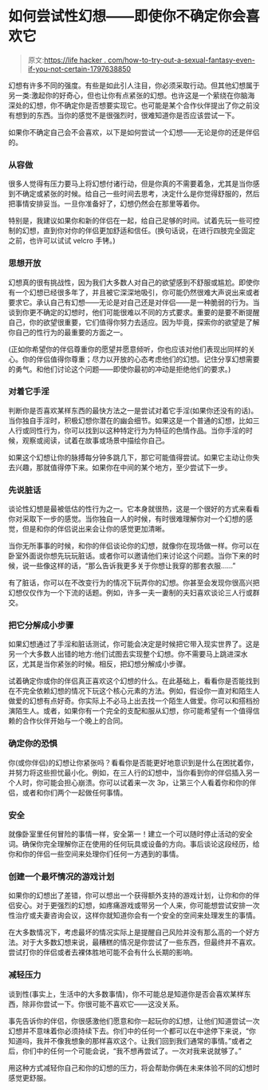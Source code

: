 # 如何尝试性幻想——即使你不确定你会喜欢它

> 原文:[https://life hacker . com/how-to-try-out-a-sexual-fantasy-even-if-you-not-certain-1797638850](https://lifehacker.com/how-to-try-out-a-sexual-fantasy-even-if-youre-not-sure-1797638850)

幻想有许多不同的强度。有些是如此引人注目，你必须采取行动。但其他幻想属于另一类:激起你的好奇心，但也让你有点紧张的幻想。也许这是一个萦绕在你脑海深处的幻想，你不确定你是否想要实现它。也可能是某个合作伙伴提出了你之前没有想到的东西。当你的感觉不是很强烈时，很难知道你是否应该尝试一下。

如果你不确定自己会不会喜欢，以下是如何尝试一个幻想——无论是你的还是伴侣的。

### 从容做

很多人觉得有压力要马上将幻想付诸行动，但是你真的不需要着急，尤其是当你感到不确定或紧张的时候。给自己一些时间去思考，决定什么是你觉得舒服的，然后把事情安排妥当。一旦你准备好了，幻想仍然会在那里等着你。

特别是，我建议如果你和新的伴侣在一起，给自己足够的时间。试着先玩一些可控制的幻想，直到你对你的伴侣更加舒适和信任。(换句话说，在进行四肢完全固定之前，也许可以试试 velcro 手铐。)

### 思想开放

幻想真的很有挑战性，因为我们大多数人对自己的欲望感到不舒服或尴尬。即使你有一个幻想已经很多年了，并且被它深深地吸引，你可能仍然很难大声说出来或者要求它。承认自己有幻想——无论是对自己还是对伴侣——是一种脆弱的行为。当谈到你更不确定的幻想时，他们可能很难以不同的方式要求。重要的是要不断提醒自己，你的欲望很重要，它们值得你努力去适应。因为毕竟，探索你的欲望是了解你自己的性行为的最重要的方面之一。

(正如你希望你的伴侣尊重你的愿望并愿意倾听，你也应该对他们表现出同样的关心。你的伴侣值得你尊重；尽力以开放的心态考虑他们的幻想。记住分享幻想需要的勇气。和他们讨论这个问题——即使你最初的冲动是拒绝他们的要求。)

### 对着它手淫

判断你是否喜欢某样东西的最快方法之一是尝试对着它手淫(如果你还没有的话)。当你独自手淫时，积极幻想你潜在的幽会细节。如果这是一个普通的幻想，比如三人行或同性行为，你可以找到以这种特定行为为特征的色情作品。当你手淫的时候，观察或阅读，试着在故事或场景中描绘你自己。

如果这个幻想让你的脉搏每分钟多跳几下，那它可能值得尝试。如果它主动让你失去兴趣，那就值得停下来。如果你在中间的某个地方，至少尝试下一步。

### 先说脏话

谈论性幻想是最被低估的性行为之一。它本身就很热，这是一个很好的方式来看看你对采取下一步的感觉。当你独自一人的时候，有时很难理解你对一个幻想的感觉，但是和你的伴侣说出来会让你的感觉更加清晰。

当你无所事事的时候，和你的伴侣谈论你的幻想，就像你在现场做一样。你可以在卧室外面说你想先玩玩脏话。或者你可以邀请他们来讨论这个问题。当你下来的时候，说一些像这样的话，“那么告诉我更多关于你想让我穿的那套衣服……”

有了脏话，你可以在不改变行为的情况下玩弄你的幻想。你甚至会发现你很高兴把幻想仅仅作为一个下流的话题。例如，许多一夫一妻制的夫妇喜欢谈论三人行或群交。

### 把它分解成小步骤

如果幻想通过了手淫和脏话测试，你可能会决定是时候把它带入现实世界了。这是另一个大多数人出错的地方:他们试图去实现整个幻想。你不需要马上跳进深水区，尤其是当你紧张的时候。相反，把幻想分解成小步骤。

试着确定你或你的伴侣真正喜欢这个幻想的什么。在此基础上，看看你是否能找到在不完全依赖幻想的情况下玩这个核心元素的方法。例如，假设你一直对和陌生人做爱的幻想有点好奇。你实际上不必马上出去找一个陌生人做爱。你可以和搭档扮演陌生人。或者，如果你有一个完全的支配和服从幻想，你可能希望有一个值得信赖的合作伙伴开始与一个晚上的合同。

### 确定你的恐惧

你(或你伴侣)的幻想让你紧张吗？看看你是否能更好地意识到是什么在困扰着你，并努力将这些担忧最小化。例如，在三人行的幻想中，当你看到你的伴侣插入另一个人时，你可能会担心崩溃。你可以试着来一次 3p，让第三个人看着你和你的伴侣，或者和你们两个一起做任何事情。

### 安全

就像卧室里任何冒险的事情一样，安全第一！建立一个可以随时停止活动的安全词。确保你完全理解你正在使用的任何玩具或设备的方向。事后谈论这段经历，给你和你的伴侣一些空间来处理你们任何一方遇到的事情。

### 创建一个最坏情况的游戏计划

如果你的幻想出了差错，你可以想出一个获得额外支持的游戏计划，让你和你的伴侣安心。对于更强烈的幻想，如疼痛游戏或带另一个人来，你可能想尝试安排一次性治疗或夫妻咨询会议，这样你就知道你会有一个安全的空间来处理发生的事情。

在大多数情况下，考虑最坏的情况实际上是提醒自己风险并没有那么高的一个好方法。对于大多数幻想来说，最糟糕的情况是你尝试了一些东西，但最终并不喜欢。尝试打你的伴侣或者去裸体胜地可能不会有什么长期的影响。

### 减轻压力

谈到性(事实上，生活中的大多数事情)，你不可能总是知道你是否会喜欢某样东西，除非你尝试一下。你很可能不喜欢它——这没关系。

事先告诉你的伴侣，你很感激他们愿意和你一起玩你的幻想，让他们知道尝试一次幻想并不意味着你必须持续下去。你们中的任何一个都可以在中途停下来说，“你知道吗，我并不像我想象的那样喜欢这个。让我们回到我们通常的事情。”或者之后，你们中的任何一个可能会说，“我不想再尝试了。一次对我来说就够了。”

用这种方式减轻你自己和你的幻想的压力，将会帮助你俩在未来体验不同的幻想时感觉更舒服。